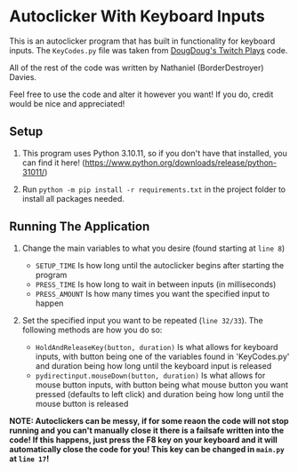 # Autoclicker With Keyboard Inputs
This is an autoclicker program that has built in functionality for keyboard inputs. The `KeyCodes.py` file was taken from [DougDoug's Twitch Plays](https://github.com/DougDougGithub/TwitchPlays) code. 

All of the rest of the code was written by Nathaniel (BorderDestroyer) Davies.



Feel free to use the code and alter it however you want! If you do, credit would be nice and appreciated!

## Setup
1) This program uses Python 3.10.11, so if you don't have that installed, you can find it here! (https://www.python.org/downloads/release/python-31011/)

2) Run `python -m pip install -r requirements.txt` in the project folder to install all packages needed.

## Running The Application
1) Change the main variables to what you desire (found starting at `line 8`)
   - `SETUP_TIME` Is how long until the autoclicker begins after starting the program
   - `PRESS_TIME` Is how long to wait in between inputs (in milliseconds)
   - `PRESS_AMOUNT` Is how many times you want the specified input to happen

2) Set the specified input you want to be repeated (`line 32/33`). The following methods are how you do so:
   - `HoldAndReleaseKey(button, duration)` Is what allows for keyboard inputs, with button being one of the variables found in 'KeyCodes.py' and duration being how long until the keyboard input is released
   - `pydirectinput.mouseDown(button, duration)` Is what allows for mouse button inputs, with button being what mouse button you want pressed (defaults to left click) and duration being how long until the mouse button is released

**NOTE: Autoclickers can be messy, if for some reaon the code will not stop running and you can't manually close it there is a failsafe written into the code! If this happens, just press the F8 key on your keyboard and it will automatically close the code for you! This key can be changed in `main.py` at `line 17`!**
